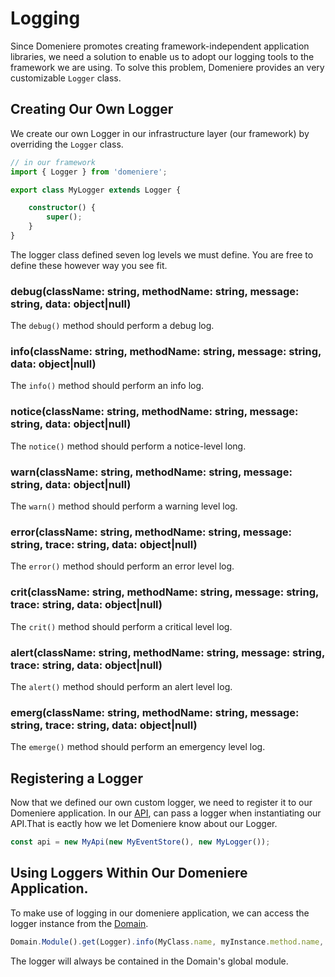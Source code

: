 # Logging
Since Domeniere promotes creating framework-independent application libraries, we need a solution to enable us to adopt our logging tools to the framework we are using. To solve this problem, Domeniere provides an very customizable `Logger` class.

## Creating Our Own Logger
We create our own Logger in our infrastructure layer (our framework) by overriding the `Logger` class.

```ts
// in our framework
import { Logger } from 'domeniere';

export class MyLogger extends Logger {

    constructor() {
        super();
    }
}
```
The logger class defined seven log levels we must define. You are free to define these however way you see fit.

### debug(className: string, methodName: string, message: string, data: object|null)
The `debug()` method should perform a debug log.

### info(className: string, methodName: string, message: string, data: object|null)
The `info()` method should perform an info log.

### notice(className: string, methodName: string, message: string, data: object|null)
The `notice()` method should perform a notice-level long.

### warn(className: string, methodName: string, message: string, data: object|null)
The `warn()` method should perform a warning level log.

### error(className: string, methodName: string, message: string, trace: string, data: object|null)
The `error()` method should perform an error level log.

### crit(className: string, methodName: string, message: string, trace: string, data: object|null)
The `crit()` method should perform a critical level log.

### alert(className: string, methodName: string, message: string, trace: string, data: object|null)
The `alert()` method should perform an alert level log.

### emerg(className: string, methodName: string, message: string, trace: string, data: object|null)
The `emerge()` method should perform an emergency level log.

## Registering a Logger
Now that we defined our own custom logger, we need to register it to our Domeniere application.
In our [API](../../api/README.md), can pass a logger when instantiating our API.That is eactly how we let Domeniere know about our Logger.

```ts
const api = new MyApi(new MyEventStore(), new MyLogger());
```

## Using Loggers Within Our Domeniere Application.
To make use of logging in our domeniere application, we can access the logger instance from the [Domain](../../domain/README.md).
```ts
Domain.Module().get(Logger).info(MyClass.name, myInstance.method.name, "This is an info log:);
```
The logger will always be contained in the Domain's global module.